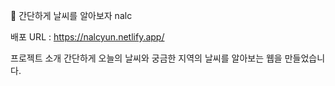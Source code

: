 📖 간단하게 날씨를 알아보자
nalc

배포 URL : https://nalcyun.netlify.app/

프로젝트 소개
간단하게 오늘의 날씨와 궁금한 지역의 날씨를 알아보는 웹을 만들었습니다.
